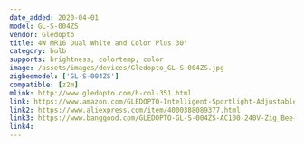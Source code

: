```yaml
---
date_added: 2020-04-01
model: GL-S-004ZS
vendor: Gledopto
title: 4W MR16 Dual White and Color Plus 30°
category: bulb
supports: brightness, colortemp, color
image: /assets/images/devices/Gledopto_GL-S-004ZS.jpg
zigbeemodel: ['GL-S-004ZS']
compatible: [z2m]
mlink: http://www.gledopto.com/h-col-351.html
link: https://www.amazon.com/GLEDOPTO-Intelligent-Sportlight-Adjustable-Brightness/dp/B07T2Z2T8L
link2: https://www.aliexpress.com/item/4000388089377.html
link3: https://www.banggood.com/GLEDOPTO-GL-S-004ZS-AC100-240V-Zig_Bee-ZLL-Smart-APP-Control-WWCW-GU10-5W-LED-Spotlight-Bulb-p-1474457.html
link4: 
---
```

